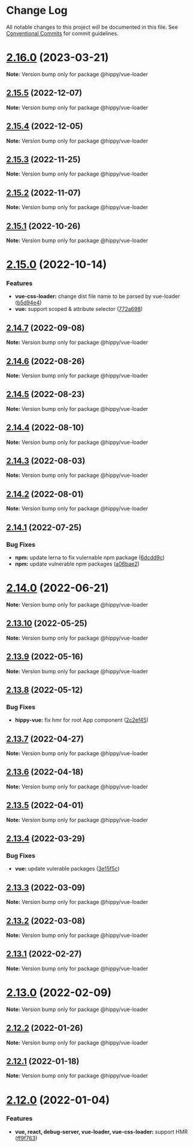 # Change Log

All notable changes to this project will be documented in this file.
See [Conventional Commits](https://conventionalcommits.org) for commit guidelines.

# [2.16.0](https://github.com/Tencent/Hippy/compare/2.15.5...2.16.0) (2023-03-21)

**Note:** Version bump only for package @hippy/vue-loader





## [2.15.5](https://github.com/Tencent/Hippy/compare/2.15.4...2.15.5) (2022-12-07)

**Note:** Version bump only for package @hippy/vue-loader





## [2.15.4](https://github.com/Tencent/Hippy/compare/2.15.3...2.15.4) (2022-12-05)

**Note:** Version bump only for package @hippy/vue-loader





## [2.15.3](https://github.com/Tencent/Hippy/compare/2.15.2...2.15.3) (2022-11-25)

**Note:** Version bump only for package @hippy/vue-loader





## [2.15.2](https://github.com/Tencent/Hippy/compare/2.15.1...2.15.2) (2022-11-07)

**Note:** Version bump only for package @hippy/vue-loader





## [2.15.1](https://github.com/Tencent/Hippy/compare/2.15.0...2.15.1) (2022-10-26)

**Note:** Version bump only for package @hippy/vue-loader





# [2.15.0](https://github.com/Tencent/Hippy/compare/2.14.7...2.15.0) (2022-10-14)


### Features

* **vue-css-loader:** change dist file name to be parsed by vue-loader ([b5d94e4](https://github.com/Tencent/Hippy/commit/b5d94e4a83960a7ef246b1ddd7edec71befe7c4e))
* **vue:** support scoped & attribute selector ([772a698](https://github.com/Tencent/Hippy/commit/772a69895b8658e3509db3b03d246153fca5f93c))





## [2.14.7](https://github.com/Tencent/Hippy/compare/2.14.6...2.14.7) (2022-09-08)

**Note:** Version bump only for package @hippy/vue-loader





## [2.14.6](https://github.com/Tencent/Hippy/compare/2.14.5...2.14.6) (2022-08-26)

**Note:** Version bump only for package @hippy/vue-loader





## [2.14.5](https://github.com/Tencent/Hippy/compare/2.14.4...2.14.5) (2022-08-23)

**Note:** Version bump only for package @hippy/vue-loader





## [2.14.4](https://github.com/Tencent/Hippy/compare/2.14.3...2.14.4) (2022-08-10)

**Note:** Version bump only for package @hippy/vue-loader





## [2.14.3](https://github.com/Tencent/Hippy/compare/2.14.2...2.14.3) (2022-08-03)

**Note:** Version bump only for package @hippy/vue-loader





## [2.14.2](https://github.com/Tencent/Hippy/compare/2.14.1...2.14.2) (2022-08-01)

**Note:** Version bump only for package @hippy/vue-loader





## [2.14.1](https://github.com/Tencent/Hippy/compare/2.14.0...2.14.1) (2022-07-25)


### Bug Fixes

* **npm:** update lerna to fix vulernable npm package ([6dcdd9c](https://github.com/Tencent/Hippy/commit/6dcdd9cd5aca908a47b0694c59d106493377f62c))
* **npm:** update vulnerable npm packages ([a06bae2](https://github.com/Tencent/Hippy/commit/a06bae20f95a7e24716a303b611b5bb187b15ff3))





# [2.14.0](https://github.com/Tencent/Hippy/compare/2.13.10...2.14.0) (2022-06-21)

**Note:** Version bump only for package @hippy/vue-loader





## [2.13.10](https://github.com/Tencent/Hippy/compare/2.13.9...2.13.10) (2022-05-25)

**Note:** Version bump only for package @hippy/vue-loader





## [2.13.9](https://github.com/Tencent/Hippy/compare/2.13.8...2.13.9) (2022-05-16)

**Note:** Version bump only for package @hippy/vue-loader





## [2.13.8](https://github.com/Tencent/Hippy/compare/2.13.7...2.13.8) (2022-05-12)


### Bug Fixes

* **hippy-vue:** fix hmr for root App component ([2c2ef45](https://github.com/Tencent/Hippy/commit/2c2ef45f82e140173c0625b2e5837fbf6d76df5a))





## [2.13.7](https://github.com/Tencent/Hippy/compare/2.13.6...2.13.7) (2022-04-27)

**Note:** Version bump only for package @hippy/vue-loader





## [2.13.6](https://github.com/Tencent/Hippy/compare/2.13.5...2.13.6) (2022-04-18)

**Note:** Version bump only for package @hippy/vue-loader





## [2.13.5](https://github.com/Tencent/Hippy/compare/2.13.4...2.13.5) (2022-04-01)

**Note:** Version bump only for package @hippy/vue-loader





## [2.13.4](https://github.com/Tencent/Hippy/compare/2.13.3...2.13.4) (2022-03-29)


### Bug Fixes

* **vue:** update vulerable packages ([3e15f5c](https://github.com/Tencent/Hippy/commit/3e15f5c26ff9b7d875791a3cac4520ba22d99524))





## [2.13.3](https://github.com/Tencent/Hippy/compare/2.13.2...2.13.3) (2022-03-09)

**Note:** Version bump only for package @hippy/vue-loader





## [2.13.2](https://github.com/Tencent/Hippy/compare/2.13.1...2.13.2) (2022-03-08)

**Note:** Version bump only for package @hippy/vue-loader





## [2.13.1](https://github.com/Tencent/Hippy/compare/2.13.0...2.13.1) (2022-02-27)

**Note:** Version bump only for package @hippy/vue-loader





# [2.13.0](https://github.com/Tencent/Hippy/compare/2.12.2...2.13.0) (2022-02-09)

**Note:** Version bump only for package @hippy/vue-loader





## [2.12.2](https://github.com/Tencent/Hippy/tree/master/packages/hippy-vue-loader/compare/2.12.1...2.12.2) (2022-01-26)

**Note:** Version bump only for package @hippy/vue-loader





## [2.12.1](https://github.com/Tencent/Hippy/tree/master/packages/hippy-vue-loader/compare/2.12.0...2.12.1) (2022-01-18)

**Note:** Version bump only for package @hippy/vue-loader





# [2.12.0](https://github.com/Tencent/Hippy/tree/master/packages/hippy-vue-loader/compare/2.11.6...2.12.0) (2022-01-04)


### Features

* **vue, react, debug-server, vue-loader, vue-css-loader:** support HMR ([ff9f763](https://github.com/Tencent/Hippy/tree/master/packages/hippy-vue-loader/commit/ff9f763a4578d41a4ff657a577ced7f3675ba8e3))
